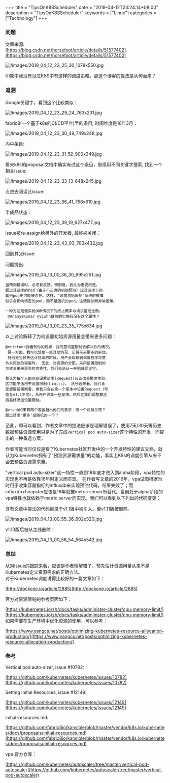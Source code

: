 +++
title = "TipsOnK8SScheduler"
date = "2019-04-12T23:24:14+08:00"
description = "TipsOnK8SScheduler"
keywords = ["Linux"]
categories = ["Technology"]
+++
### 问题
文章来源:   
[https://blog.csdn.net/horsefoot/article/details/51577402](https://blog.csdn.net/horsefoot/article/details/51577402)    

![/images/2019_04_12_23_25_30_1078x550.jpg](/images/2019_04_12_23_25_30_1078x550.jpg)    

印象中我没有见过K8S中有这样的调度策略，那这个博客的提法是从何而来？    

### 追溯
Google关键字，看到这个比较类似：    

![/images/2019_04_12_23_29_24_763x231.jpg](/images/2019_04_12_23_29_24_763x231.jpg)

fabric8(一个基于k8s的CI/CD平台)里的条目, 时间维度是16年3月：    

![/images/2019_04_12_23_30_49_749x248.jpg](/images/2019_04_12_23_30_49_749x248.jpg)

内中条目:    

![/images/2019_04_12_23_31_52_900x349.jpg](/images/2019_04_12_23_31_52_900x349.jpg)

看来k8s的proposal文档中确实有过这个条目，继续用不同关键字搜索,
找到一个相关issue:    

![/images/2019_04_12_23_33_13_648x245.jpg](/images/2019_04_12_23_33_13_648x245.jpg)

点进去阅读此issue:    

![/images/2019_04_12_23_36_41_756x610.jpg](/images/2019_04_12_23_36_41_756x610.jpg)

半成品状态：   

![/images/2019_04_12_23_39_19_627x477.jpg](/images/2019_04_12_23_39_19_627x477.jpg)

issue被re-assign给另外的开发者, 最终被关闭：    

![/images/2019_04_12_23_43_03_783x432.jpg](/images/2019_04_12_23_43_03_783x432.jpg)

回到其父issue:   


问题提出:    

![/images/2019_04_13_00_36_30_695x251.jpg](/images/2019_04_13_00_36_30_695x251.jpg)

```
当预测错误时，必须有反馈。特别是，我认为重要的是，
超过其请求的Pod（由于不正确的初始预测）比其请求下的
其他pod更可能被杀死。这样，“设置初始限制”系统的故障
似乎会影响特定的pod，而不是随机的pod，这使得诊断非常困难。

一种方法是使系统OOM情况下的终止概率与请求量成比例。
 @AnanyaKumar @vishh目前的实施有没有这个属性？
```
![/images/2019_04_13_00_23_35_775x634.jpg](/images/2019_04_13_00_23_35_775x634.jpg)


以上讨论解释了为何设置初始资源用量会带来更多问题：    

```
@erictune我看到你的观点，我同意设置限制会解决你的情况。
 另一方面，我可以想象一些其他情况，它将带来更多的麻烦。
 特别是当预先估计错误的时候，用户会观察到调度程序将意
外杀死他的容器时。 因此，对资源的分配，采用设置限制的
方式会带来更高的可靠性，我们无法从一开始就保证它。

我认为每个人都同意设置请求(Request)应该改善整体体验，
这可能不适用于设置限制(Limits)。 从长远来看，我们肯
定想要设置两者，但我只会在第一个版本中设置Request（可
能与v1.1不同），从用户收集一些反馈，然后在我们调整算法
后最终添加设置限制。

@vishh如果有两个容器超出他们的要求：哪一个将被杀死？ 
超过请求'更多'或随机的一个？
```

至此，即可以看到，作者文章中的提法应该是理解错误了，使用7天/30天等历史数据预估资源使用只是为了完成`Vertical pod auto-sizer`这个特性的开发，而提出的一种备选方案。

作者可能当时仅仅是看了Kubernetes社区开发中的一个开发特性的建议文档，就认为Kubernetes拥有了"预测资源需求量"的功能，事实上K8s的调度引擎从来不会去预估资源需求量。

"vertical pod auto-sizer"这一特性一直到18年底才进入到alpha阶段，vpa特性的实现也不再是依靠16年时定义而实现。 在作者写文章的2016年，vpa试图根据当时用于收集容器指标的influxdb来实现预估代码，结果失败了；而influxdb+heapster应该是18年就被metric
server所替代。当前处于alpha阶段的vpa特性也就依赖于metric server而实现。我们可以看到以下列出的代码变更：   

含有文章中提法的代码目录于v1.1版中被引入，至v1.11版被删除。   

![/images/2019_04_13_00_55_36_602x320.jpg](/images/2019_04_13_00_55_36_602x320.jpg)

v1.10版后被从主线删除：    

![/images/2019_04_13_00_56_54_564x542.jpg](/images/2019_04_13_00_56_54_564x542.jpg)

### 总结
从对issue的跟踪来看，应该是作者理解错了。预先估计资源用量从来不是Kubernetes定义资源需求的正确方法。   
对于Kubernetes调度讲得比较好的一篇文章如下：    

[http://dockone.io/article/2885](http://dockone.io/article/2885)    

官方对资源限制的参考页面如下：    

[https://kubernetes.io/zh/docs/tasks/administer-cluster/cpu-memory-limit/](https://kubernetes.io/zh/docs/tasks/administer-cluster/cpu-memory-limit/)    
如果需要在生产环境中优化资源的使用，可以参考：   

[https://www.yangcs.net/posts/optimizing-kubernetes-resource-allocation-production/](https://www.yangcs.net/posts/optimizing-kubernetes-resource-allocation-production/)   

### 参考
Vertical pod auto-sizer, issue #10782:   

[https://github.com/kubernetes/kubernetes/issues/10782](https://github.com/kubernetes/kubernetes/issues/10782) 

Setting Initial Resources, issue #12149:    

[https://github.com/kubernetes/kubernetes/issues/12149](https://github.com/kubernetes/kubernetes/issues/12149)    

initial-resources.md:    

[https://github.com/fabric8io/kansible/blob/master/vendor/k8s.io/kubernetes/docs/proposals/initial-resources.md](https://github.com/fabric8io/kansible/blob/master/vendor/k8s.io/kubernetes/docs/proposals/initial-resources.md)     

vpa 官方仓库：     

[https://github.com/kubernetes/autoscaler/tree/master/vertical-pod-autoscaler](https://github.com/kubernetes/autoscaler/tree/master/vertical-pod-autoscaler)    

